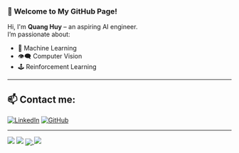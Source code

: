 ### 👋 Welcome to My GitHub Page!

Hi, I'm **Quang Huy** – an aspiring AI engineer.  
I’m passionate about:
- 🧠 Machine Learning
- 👁️‍🗨️ Computer Vision
- 🕹️ Reinforcement Learning

---

## 📫 Contact me:

[![LinkedIn](https://i.stack.imgur.com/gVE0j.png)](https://www.linkedin.com/in/quang-huy-nghiem-46ab86336/)
[![GitHub](https://i.stack.imgur.com/tskMh.png)](https://github.com/HuyinCP)

---

<img src="https://github-readme-stats.vercel.app/api?username=HuyinCP&show_icons=true&theme=tokyonight" />
<img src="https://github-readme-stats.vercel.app/api/top-langs/?username=HuyinCP&layout=compact&theme=tokyonight" />

<a href="https://github.com/HuyinCP/AI_projectGame">
  <!-- Change the github-readme-stats.anuraghazra1.vercel.app to github-readme-stats.vercel.app  -->
  <img align="center" src="https://github-readme-stats.vercel.app/api/pin/?username=HuyinCP&repo=AI_projectGame&theme=tokyonight" />
</a>

<a href="https://github.com/HuyinCP/8-Puzzle-AI-solver-">
  <img src="https://https://github-readme-stats.vercel.app/api/pin/?usernam=HuyinCP&repo=8-Puzzle-AI-solver-&theme=tokyonight" />
</a>
